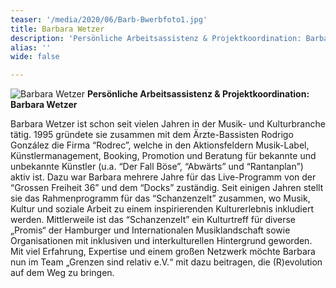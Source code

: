 ```yaml
---
teaser: '/media/2020/06/Barb-Bwerbfoto1.jpg'
title: Barbara Wetzer
description: 'Persönliche Arbeitsassistenz & Projektkoordination: Barbara Wetzer'
alias: ''
wide: false

---
```



![Barbara Wetzer](/media/2020/06/Barb-Bwerbfoto1.jpg "Barbara Wetzer") **Persönliche Arbeitsassistenz & Projektkoordination: Barbara Wetzer**

Barbara Wetzer ist schon seit vielen Jahren in der Musik- und Kulturbranche tätig. 1995 gründete sie zusammen mit dem Ärzte-Bassisten Rodrigo González die Firma “Rodrec”, welche in den Aktionsfeldern Musik-Label, Künstlermanagement, Booking, Promotion und Beratung für bekannte und unbekannte Künstler (u.a. “Der Fall Böse”, “Abwärts” und “Rantanplan”) aktiv ist. Dazu war Barbara mehrere Jahre für das Live-Programm von der “Grossen Freiheit 36” und dem “Docks” zuständig. Seit einigen Jahren stellt sie das Rahmenprogramm für das “Schanzenzelt” zusammen, wo Musik, Kultur und soziale Arbeit zu einem inspirierenden Kulturerlebnis inkludiert werden. Mittlerweile ist das “Schanzenzelt” ein Kulturtreff für diverse „Promis“ der Hamburger und Internationalen Musiklandschaft sowie Organisationen mit inklusiven und interkulturellen Hintergrund geworden. Mit viel Erfahrung, Expertise und einem großen Netzwerk möchte Barbara nun im Team „Grenzen sind relativ e.V.“ mit dazu beitragen, die (R)evolution auf dem Weg zu bringen.

